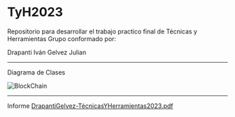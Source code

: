 # TyH2023
Repositorio para desarrollar el trabajo practico final de Técnicas y Herramientas
Grupo conformado por:

Drapanti Iván
Gelvez Julian

---
Diagrama de Clases

![BlockChain](https://github.com/ivanDrapanti/TyH2023/assets/124262602/949a031e-8bb4-4b33-9378-00378ab84454)

---
Informe
[DrapantiGelvez-TécnicasYHerramientas2023.pdf](https://github.com/ivanDrapanti/TyH2023/files/12270392/DrapantiGelvez-TecnicasYHerramientas2023.pdf)
